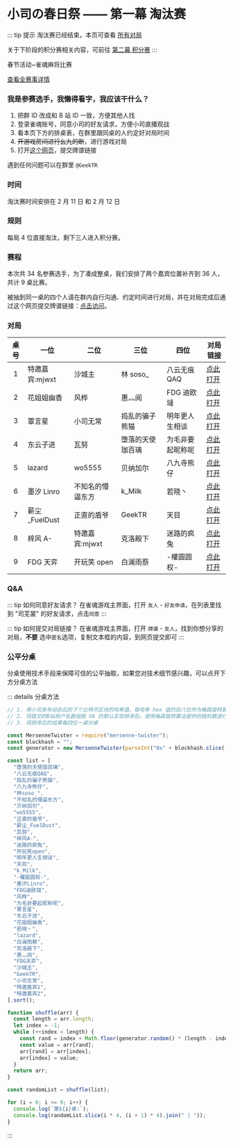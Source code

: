# 小司の春日祭 —— 第一幕 淘汰赛

::: tip 提示
淘汰赛已经结束，本页可查看 [所有对局](#对局)

关于下阶段的积分赛相关内容，可前往 [第二幕 积分赛](./stage-2.md)
:::

春节活动~雀魂麻将比赛

[查看全赛事详情](./)

### 我是参赛选手，我懒得看字，我应该干什么？

1. 把群 ID 改成和 B 站 ID 一致，方便其他人找
1. 登录雀魂账号，同意小司的好友请求，方便小司直播观战
1. 看本页下方的排桌表，在群里跟同桌的人约定好对局时间
1. ~~开游戏房间进行幺九的断~~，进行游戏对局
1. 打开[这个网页](https://wj.qq.com/s2/8044813/8d0b/)，提交牌谱链接

遇到任何问题可以在群里 `@GeekTR`

### 时间

淘汰赛时间安排在 2 月 11 日 和 2 月 12 日

### 规则

每局 4 位直接淘汰，剩下三人进入积分赛。

### 赛程

本次共 34 名参赛选手，为了凑成整桌，我们安排了两个嘉宾位置补齐到 36 人，共计 9 桌比赛。

被抽到同一桌的四个人请在群内自行沟通、约定时间进行对局，并在对局完成后通过这个网页提交牌谱链接：[点击访问](https://wj.qq.com/s2/8044813/8d0b/)。

### 对局

| 桌号 | 一位           | 二位             | 三位             | 四位             | 对局链接          |
| :--: | -------------- | ---------------- | ---------------- | ---------------- | ----------------- |
|  1   | 特邀嘉宾:mjwxt | 沙城主           | 林 soso\_        | 八云无痕 QAQ     | [点此打开][desk1] |
|  2   | 花姐姐幽香     | 风桦             | 惠灬阅           | FDG 迪欧墶       | [点此打开][desk2] |
|  3   | 覃言星         | 小司无常         | 捣乱的骗子熊猫   | 明年更人生相谈   | [点此打开][desk3] |
|  4   | 东云子进       | 瓦努             | 堕落的天使珈百璃 | 为毛非要起昵称呢 | [点此打开][desk4] |
|  5   | lazard         | wo5555           | 贝纳加尔         | 八九寺熊仔       | [点此打开][desk5] |
|  6   | 墨汐 Linro     | 不知名的懵逼东方 | k_Milk           | 若晓丶           | [点此打开][desk6] |
|  7   | 薪尘\_FuelDust | 正直的盾爷       | GeekTR           | 天目             | [点此打开][desk7] |
|  8   | 梓风 A-        | 特邀嘉宾:mjwxt   | 克洛殿下         | 迷路的疯兔       | [点此打开][desk8] |
|  9   | FDG 天弈       | 开玩笑 open      | 白澜雨蔡         | -權圓圆权-       | [点此打开][desk9] |

### Q&A

::: tip 如何同意好友请求？
在雀魂游戏主界面，打开 `友人` - `好友申请`，在列表里找到 "司芜裳" 的好友请求，点击`同意`
:::

::: tip 如何提交对局链接？
在雀魂游戏主界面，打开 `牌谱` - `友人`，找到你想分享的对局，**不要** 选中`匿名`选项，复制文本框的内容，到网页提交即可
:::

### 公平分桌

分桌使用技术手段来保障可信的公平抽取，如果您对技术细节感兴趣，可以点开下方分桌方法

::: details 分桌方法

```javascript
// 1. 用小司发布动态后的下个比特币区块的哈希值，取哈希 hex 值的后八位作为梅森旋转算法的种子
// 2. 将提交的B站用户名数组按 V8 的默认实现排序后，使用梅森旋转算法提供的随机数进行随机排序
// 3. 将排序后的结果每四位一桌分桌

const MersenneTwister = require("mersenne-twister");
const blockhash = "";
const generator = new MersenneTwister(parseInt("0x" + blockhash.slice(-8)));

const list = [
  "堕落的天使珈百璃",
  "八云无痕QAQ",
  "捣乱的骗子熊猫",
  "八九寺熊仔",
  "林soso_",
  "不知名的懵逼东方",
  "贝纳加尔",
  "wo5555",
  "正直的盾爷",
  "薪尘_FuelDust",
  "瓦努",
  "梓风A-",
  "迷路的疯兔",
  "开玩笑open",
  "明年更人生相谈",
  "天目",
  "k_Milk",
  "-權圓圆权-",
  "墨汐Linro",
  "FDG迪欧墶",
  "风桦",
  "为毛非要起昵称呢",
  "覃言星",
  "东云子进",
  "花姐姐幽香",
  "若晓丶",
  "lazard",
  "白澜雨蔡",
  "克洛殿下",
  "惠灬阅",
  "FDG天弈",
  "沙城主",
  "GeekTR",
  "小司无常",
  "特邀嘉宾1",
  "特邀嘉宾2",
].sort();

function shuffle(arr) {
  const length = arr.length;
  let index = -1;
  while (++index < length) {
    const rand = index + Math.floor(generator.random() * (length - index));
    const value = arr[rand];
    arr[rand] = arr[index];
    arr[index] = value;
  }
  return arr;
}

const randomList = shuffle(list);

for (i = 0; i <= 9; i++) {
  console.log(`第${i}桌:`);
  console.log(randomList.slice(i * 4, (i + 1) * 4).join(" | "));
}
```

:::

<style>
.yuu-theme-dark summary {
  color: #1a1a1a;
}
</style>

[desk1]: https://game.maj-soul.com/1/?paipu=210212-9d70e852-e6cc-478e-9521-f54b109fea92_a111398079
[desk2]: https://game.maj-soul.com/1/?paipu=210211-3e31ade4-d2c4-4be4-b817-48b5f5603598_a92996991
[desk3]: https://game.maj-soul.com/1/?paipu=210212-6e9bb818-38ba-479a-88f9-3d415efb7bf7_a11957832
[desk4]: https://game.maj-soul.com/1/?paipu=210211-f3978d67-df85-400d-8680-d331cb5a178c_a19293405
[desk5]: https://game.maj-soul.com/1/?paipu=210211-ad741cde-8d1e-4109-93f1-112af888c8a0_a110593724
[desk6]: https://game.maj-soul.com/1/?paipu=210211-7a0d82a0-5ed9-4290-8b54-b15f1151549e_a91795565
[desk7]: https://game.maj-soul.com/1/?paipu=210211-581fbdef-81a9-429a-9155-73efce39a26b_a88885562
[desk8]: https://game.maj-soul.com/1/?paipu=210211-62839a58-3acc-48fe-901b-1add65f34410_a91751734
[desk9]: https://game.maj-soul.com/1/?paipu=210211-6a5ab7c9-89e5-4f35-8375-c9c42ad7bdbb_a110698080
